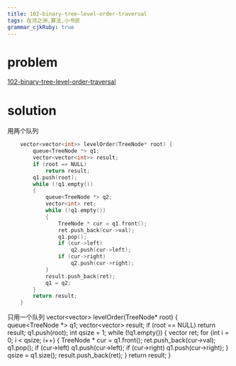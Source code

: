 ```yaml
---
title: 102-binary-tree-level-order-traversal
tags: 在河之洲,算法,小书匠
grammar_cjkRuby: true
---
```



# problem
[102-binary-tree-level-order-traversal](https://leetcode.com/problems/binary-tree-level-order-traversal/#/description)
# solution
用两个队列
```cpp
    vector<vector<int>> levelOrder(TreeNode* root) {
        queue<TreeNode *> q1;
        vector<vector<int>> result;
        if (root == NULL)
            return result;
        q1.push(root);
        while (!q1.empty())
        {
            queue<TreeNode *> q2;
            vector<int> ret;
            while (!q1.empty())
            {
                TreeNode * cur = q1.front();
                ret.push_back(cur->val);
                q1.pop();
                if (cur->left)
                    q2.push(cur->left);
                if (cur->right)
                    q2.push(cur->right);
            }
            result.push_back(ret);
            q1 = q2;
        }
        return result;
    }

```

只用一个队列
    vector<vector<int>> levelOrder(TreeNode* root) {
        queue<TreeNode *> q1;
        vector<vector<int>> result;
        if (root == NULL)
            return result;
        q1.push(root);
        int qsize = 1;
        while (!q1.empty())
        {
            vector<int> ret;
            for (int i = 0; i < qsize; i++)
            {
                TreeNode * cur = q1.front();
                ret.push_back(cur->val);
                q1.pop();
                if (cur->left)
                    q1.push(cur->left);
                if (cur->right)
                    q1.push(cur->right);
            }
            qsize = q1.size();
            result.push_back(ret);
        }
        return result;
    }